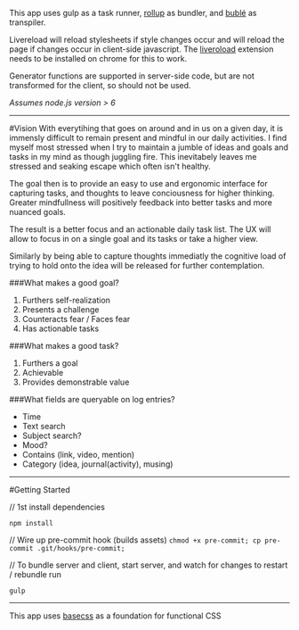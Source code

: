 
This app uses gulp as a task runner, [rollup](http://rollupjs.org) as bundler, and [bublé](https://buble.surge.sh/guide/) as transpiler.

Livereload will reload stylesheets if style changes occur and will reload the page if changes occur in client-side javascript. The [liveroload](http://livereload.com) extension needs to be installed on chrome for this to work.

Generator functions are supported in server-side code, but are not transformed for the client, so should not be used.

*Assumes node.js version > 6*

******************************
#Vision
With everytihing that goes on around and in us on a given day, it is immensly difficult to remain present and mindful in our daily activities. I find myself most stressed when I try to maintain a jumble of ideas and goals and tasks in my mind as though juggling fire. This inevitabely leaves me stressed and seaking escape which often isn't healthy.

The goal then is to provide an easy to use and ergonomic interface for capturing tasks, and thoughts to leave conciousness for higher thinking. Greater mindfullness will positively feedback into better tasks and more nuanced goals.

The result is a better focus and an actionable daily task list. The UX will allow to focus in on a single goal and its tasks or take a higher view.

Similarly by being able to capture thoughts immediatly the cognitive load of trying to hold onto the idea will be released for further contemplation.

###What makes a good goal?
1. Furthers self-realization
2. Presents a challenge
3. Counteracts fear / Faces fear
4. Has actionable tasks

###What makes a good task?
1. Furthers a goal
2. Achievable
3. Provides demonstrable value

###What fields are queryable on log entries?
- Time
- Text search
- Subject search?
- Mood?
- Contains (link, video, mention)
- Category (idea, journal(activity), musing)

******************************
#Getting Started

// 1st install dependencies

`npm install`

// Wire up pre-commit hook (builds assets)
`chmod +x pre-commit; cp pre-commit .git/hooks/pre-commit;`

// To bundle server and client, start server, and watch for changes to restart / rebundle run

`gulp`

******************************

This app uses [basecss](http://www.basscss.com) as a foundation for functional CSS
